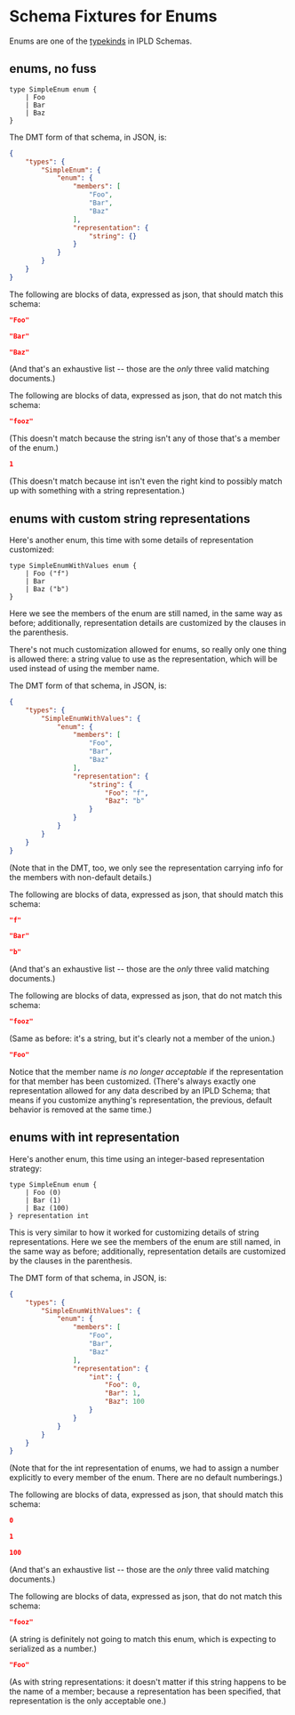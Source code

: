 Schema Fixtures for Enums
=========================

Enums are one of the [typekinds](/docs/schemas/features/typekinds/) in IPLD Schemas.



enums, no fuss
--------------

[testmark]:# (enum-basic/schema.ipldsch)
```ipldsch
type SimpleEnum enum {
	| Foo
	| Bar
	| Baz
}
```

The DMT form of that schema, in JSON, is:

[testmark]:# (enum-basic/schema.dmt.json)
```json
{
	"types": {
		"SimpleEnum": {
			"enum": {
				"members": [
					"Foo",
					"Bar",
					"Baz"
				],
				"representation": {
					"string": {}
				}
			}
		}
	}
}
```

The following are blocks of data, expressed as json, that should match this schema:

[testmark]:# (enum-basic/match/1)
```json
"Foo"
```

[testmark]:# (enum-basic/match/2)
```json
"Bar"
```

[testmark]:# (enum-basic/match/3)
```json
"Baz"
```

(And that's an exhaustive list -- those are the *only* three valid matching documents.)

The following are blocks of data, expressed as json, that do not match this schema:

[testmark]:# (enum-basic/nomatch/string)
```json
"fooz"
```

(This doesn't match because the string isn't any of those that's a member of the enum.)

[testmark]:# (enum-basic/nomatch/int)
```json
1
```

(This doesn't match because int isn't even the right kind to possibly match up with something with a string representation.)



enums with custom string representations
----------------------------------------

Here's another enum, this time with some details of representation customized:


[testmark]:# (enum-strings/schema.ipldsch)
```ipldsch
type SimpleEnumWithValues enum {
	| Foo ("f")
	| Bar
	| Baz ("b")
}
```

Here we see the members of the enum are still named, in the same way as before;
additionally, representation details are customized by the clauses in the parenthesis.

There's not much customization allowed for enums, so really only one thing is allowed there:
a string value to use as the representation, which will be used instead of using the member name.

The DMT form of that schema, in JSON, is:

[testmark]:# (enum-strings/schema.dmt.json)
```json
{
	"types": {
		"SimpleEnumWithValues": {
			"enum": {
				"members": [
					"Foo",
					"Bar",
					"Baz"
				],
				"representation": {
					"string": {
						"Foo": "f",
						"Baz": "b"
					}
				}
			}
		}
	}
}
```

(Note that in the DMT, too, we only see the representation carrying info for the members with non-default details.)

The following are blocks of data, expressed as json, that should match this schema:

[testmark]:# (enum-strings/match/1)
```json
"f"
```

[testmark]:# (enum-strings/match/2)
```json
"Bar"
```

[testmark]:# (enum-strings/match/3)
```json
"b"
```

(And that's an exhaustive list -- those are the *only* three valid matching documents.)

The following are blocks of data, expressed as json, that do not match this schema:

[testmark]:# (enum-strings/nomatch/string)
```json
"fooz"
```

(Same as before: it's a string, but it's clearly not a member of the union.)

[testmark]:# (enum-strings/nomatch/membername-if-overriden)
```json
"Foo"
```

Notice that the member name _is no longer acceptable_ if the representation
for that member has been customized.  (There's always exactly one representation
allowed for any data described by an IPLD Schema; that means if you customize
anything's representation, the previous, default behavior is removed at the same time.)



enums with int representation
-----------------------------

Here's another enum, this time using an integer-based representation strategy:

[testmark]:# (enum-int/schema.ipldsch)
```ipldsch
type SimpleEnum enum {
	| Foo (0)
	| Bar (1)
	| Baz (100)
} representation int
```

This is very similar to how it worked for customizing details of string representations.
Here we see the members of the enum are still named, in the same way as before;
additionally, representation details are customized by the clauses in the parenthesis.

The DMT form of that schema, in JSON, is:

[testmark]:# (enum-int/schema.dmt.json)
```json
{
	"types": {
		"SimpleEnumWithValues": {
			"enum": {
				"members": [
					"Foo",
					"Bar",
					"Baz"
				],
				"representation": {
					"int": {
						"Foo": 0,
						"Bar": 1,
						"Baz": 100
					}
				}
			}
		}
	}
}
```

(Note that for the int representation of enums, we had to assign a number explicitly
to every member of the enum.  There are no default numberings.)

The following are blocks of data, expressed as json, that should match this schema:

[testmark]:# (enum-int/match/1)
```json
0
```

[testmark]:# (enum-int/match/2)
```json
1
```

[testmark]:# (enum-int/match/3)
```json
100
```

(And that's an exhaustive list -- those are the *only* three valid matching documents.)

The following are blocks of data, expressed as json, that do not match this schema:

[testmark]:# (enum-int/nomatch/string)
```json
"fooz"
```

(A string is definitely not going to match this enum, which is expecting to serialized as a number.)

[testmark]:# (enum-int/nomatch/membername-if-overriden)
```json
"Foo"
```

(As with string representations: it doesn't matter if this string happens to be
the name of a member; because a representation has been specified,
that representation is the only acceptable one.)
